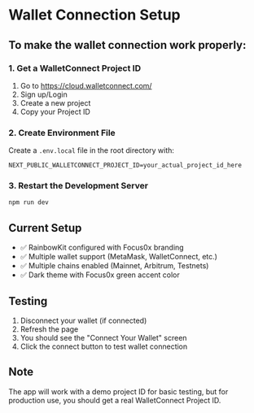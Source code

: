 # Wallet Connection Setup

## To make the wallet connection work properly:

### 1. Get a WalletConnect Project ID
1. Go to https://cloud.walletconnect.com/
2. Sign up/Login
3. Create a new project
4. Copy your Project ID

### 2. Create Environment File
Create a `.env.local` file in the root directory with:
```
NEXT_PUBLIC_WALLETCONNECT_PROJECT_ID=your_actual_project_id_here
```

### 3. Restart the Development Server
```bash
npm run dev
```

## Current Setup
- ✅ RainbowKit configured with Focus0x branding
- ✅ Multiple wallet support (MetaMask, WalletConnect, etc.)
- ✅ Multiple chains enabled (Mainnet, Arbitrum, Testnets)
- ✅ Dark theme with Focus0x green accent color

## Testing
1. Disconnect your wallet (if connected)
2. Refresh the page
3. You should see the "Connect Your Wallet" screen
4. Click the connect button to test wallet connection

## Note
The app will work with a demo project ID for basic testing, but for production use, you should get a real WalletConnect Project ID.
